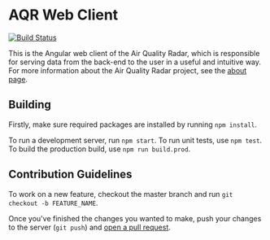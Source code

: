 # AQR Web Client

[![Build Status](https://travis-ci.org/Air-Quality-Radar/AQR-Web-Client.svg?branch=master)](https://travis-ci.org/Air-Quality-Radar/AQR-Web-Client)

This is the Angular web client of the Air Quality Radar, which is responsible for serving data from the back-end to the user in a useful and intuitive way.  For more information about the Air Quality Radar project, see the [about page](http://airqualityradar.azurewebsites.net/about).

## Building

Firstly, make sure required packages are installed by running `npm install`.

To run a development server, run `npm start`.  To run unit tests, use `npm test`.  To build the production build, use `npm run build.prod`.

## Contribution Guidelines

To work on a new feature, checkout the master branch and run `git checkout -b FEATURE_NAME`.

Once you've finished the changes you wanted to make, push your changes to the server (`git push`) and [open a pull request](https://github.com/Air-Quality-Radar/AQR-Web-Client/pulls).